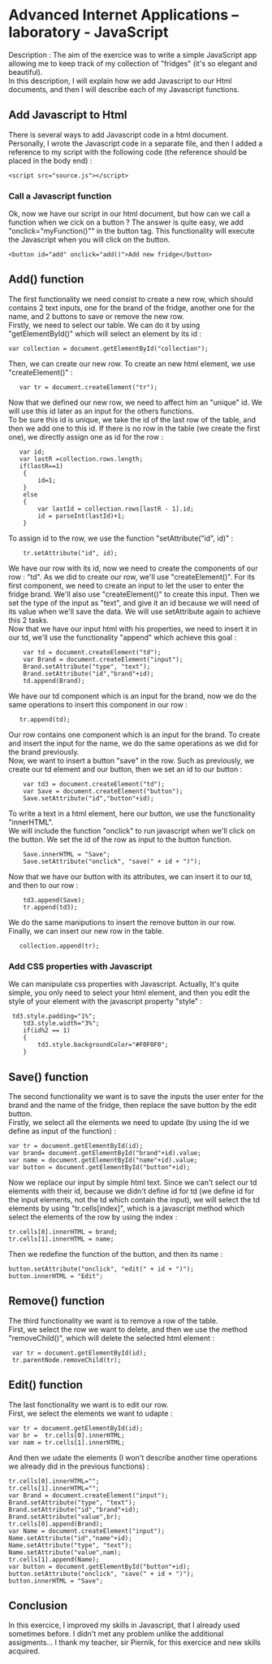 # Advanced Internet Applications – laboratory - JavaScript

Description : The aim of the exercice was to write a simple JavaScript app allowing me to keep track of my collection of "fridges" (it's so elegant and beautiful).  
In this description, I will explain how we add Javascript to our Html documents, and then I will describe each of my Javascript functions.

## Add Javascript to Html

There is several ways to add Javascript code in a html document. Personally, I wrote the Javascript code in a separate file, and then I added a reference to my script with the following code (the reference should be placed in the body end) :

```
<script src="source.js"></script>
```

### Call a Javascript function

Ok, now we have our script in our html document, but how can we call a function when we cick on a button ? The answer is quite easy, we add "onclick="myFunction()"" in the button tag. This functionality will execute the Javascript when you will click on the button.

```
<button id="add" onclick="add()">Add new fridge</button>
```

## Add() function

The first functionality we need consist to create a new row, which should contains 2 text inputs, one for the brand of the fridge, another one for the name, and 2 buttons to save or remove the new row.  
Firstly, we need to select our table. We can do it by using "getElementById()" which will select an element by its id :
```
var collection = document.getElementById("collection");
```
Then, we can create our new row. To create an new html element, we use "createElement()" :
```
   var tr = document.createElement("tr");
```
Now that we defined our new row, we need to affect him an "unique" id. We will use this id later as an input for the others functions.   
To be sure this id is unique, we take the id of the last row of the table, and then we add one to this id. If there is no row in the table (we create the first one), we directly assign one as id for the row :
```
   var id;
   var lastR =collection.rows.length;
   if(lastR==1)
    {
        id=1;
    }
    else
    {
        var lastId = collection.rows[lastR - 1].id; 
        id = parseInt(lastId)+1;
    }
```
To assign id to the row, we use the function "setAttribute("id", id)" :
```
    tr.setAttribute("id", id);	
```

We have our row with its id, now we need to create the components of our row : "td". As we did to create our row, we'll use "createElement()". For its first component, we need to create an input to let the user to enter the fridge brand. We'll also use "createElement()" to create this input. Then we set the type of the input as "text", and give it an id because we will need of its value when we'll save the data. We will use setAttribute again to achieve this 2 tasks.  
Now that we have our input html with his properties, we need to insert it in our td, we'll use the functionality "append" which achieve this goal :

```
    var td = document.createElement("td");
    var Brand = document.createElement("input");
    Brand.setAttribute("type", "text");
    Brand.setAttribute("id","brand"+id);
    td.append(Brand);
```
We have our td component which is an input for the brand, now we do the same operations to insert this component in our row :
```
   tr.append(td);
```
Our row contains one component which is an input for the brand. To create and insert the input for the name, we do the same operations as we did for the brand previously.  
Now, we want to insert a button "save" in the row. Such as previously, we create our td element and our button, then we set an id to our button :
```
    var td3 = document.createElement("td");
    var Save = document.createElement("button");
    Save.setAttribute("id","button"+id);
```
To write a text in a html element, here our button, we use the functionality "innerHTML".  
We will include the function "onclick" to run javascript when we'll click on the button. We set the id of the row as input to the button function. 
```
    Save.innerHTML = "Save"; 
    Save.setAttribute("onclick", "save(" + id + ")");
```
Now that we have our button with its attributes, we can insert it to our td, and then to our row :
```
    td3.append(Save);
    tr.append(td3);
```
We do the same maniputions to insert the remove button in our row.  
Finally, we can insert our new row in the table.
```
   collection.append(tr);
```
### Add CSS properties with Javascript
We can manipulate css properties with Javascript. Actually, It's quite simple, you only need to select your html element, and then you edit the style of your element with the javascript property "style" : 
```
 td3.style.padding="1%";
    td3.style.width="3%";
    if(id%2 == 1)
    {
        td3.style.backgroundColor="#F0F0F0";
    }
 ```
## Save() function
The second functionality we want is to save the inputs the user enter for the brand and the name of the fridge, then replace the save button by the edit button.  
Firstly, we select all the elements we need to update (by using the id we define as input of the function) :
```
var tr = document.getElementById(id);
var brand= document.getElementById("brand"+id).value;
var name = document.getElementById("name"+id).value;
var button = document.getElementById("button"+id);
```
Now we replace our input by simple html text. Since we can't select our td elements with their id, because we didn't define id for td (we define id for the input elements, not the td which contain the input), we will select the td elements by using "tr.cells[index]", which is a javascript method which select the elements of the row by using the index :
```
tr.cells[0].innerHTML = brand;
tr.cells[1].innerHTML = name;
```
Then we redefine the function of the button, and then its name :
```
button.setAttribute("onclick", "edit(" + id + ")");
button.innerHTML = "Edit"; 
```
## Remove() function
The third functionality we want is to remove a row of the table.  
First, we select the row we want to delete, and then we use the method "removeChild()", which will delete the selected html element :
```
 var tr = document.getElementById(id);
 tr.parentNode.removeChild(tr);
 ```
## Edit() function
The last fonctionality we want is to edit our row.  
First, we select the elements we want to udapte :
```
var tr = document.getElementById(id);
var br =  tr.cells[0].innerHTML;
var nam = tr.cells[1].innerHTML;
```
And then we udate the elements (I won't describe another time operations we already did in the previous functions) :
```
tr.cells[0].innerHTML="";
tr.cells[1].innerHTML="";
var Brand = document.createElement("input");
Brand.setAttribute("type", "text");
Brand.setAttribute("id","brand"+id);
Brand.setAttribute("value",br);
tr.cells[0].append(Brand);
var Name = document.createElement("input");
Name.setAttribute("id","name"+id);
Name.setAttribute("type", "text");
Name.setAttribute("value",nam);
tr.cells[1].append(Name);
var button = document.getElementById("button"+id);
button.setAttribute("onclick", "save(" + id + ")");
button.innerHTML = "Save"; 
```
## Conclusion
In this exercice, I improved my skills in Javascript, that I already used sometimes before. I didn't met any problem unlike the additional assigments... I thank my teacher, sir Piernik, for this exercice and new skills acquired.


